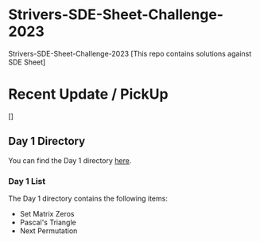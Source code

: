 # Strivers-SDE-Sheet-Challenge-2023

Strivers-SDE-Sheet-Challenge-2023 [This repo contains solutions against SDE Sheet]

# Recent Update / PickUp

[]

## Day 1 Directory

You can find the Day 1 directory [here](./Day1).

### Day 1 List

The Day 1 directory contains the following items:

- Set Matrix Zeros
- Pascal's Triangle
- Next Permutation

